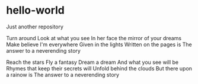 # hello-world
Just another repository

Turn around
Look at what you see
In her face the mirror of your dreams
Make believe I'm everywhere
Given in the lights
Written on the pages is
The answer to a neverending story

Reach the stars
Fly a fantasy
Dream a dream
And what you see will be
Rhymes that keep their secrets will
Unfold behind the clouds
But there upon a rainow is
The answer to a neverending story

